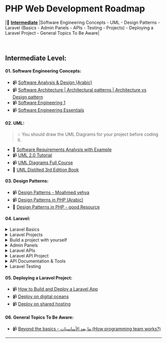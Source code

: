 # PHP Web Development Roadmap

|🔗 [**Intermediate**](#intermediate-level)  |Software Engineering Concepts - UML - Design Patterns - Laravel (Basics - Admin Panels - APIs - Testing - Projects) - Deploying a Laravel Project - General Topics To Be Aware|

<br>

## Intermediate Level: 

#### 01. Software Engineering Concepts: 
- 📹 [Software Analysis & Design (Arabic)](https://www.youtube.com/playlist?list=PLMzaNeHCFdm-0QIV9CuFZpIi_4-nKH4Xi)
- 📹 [Software Architecture | Architectural patterns | Architecture vs Design pattern](https://www.youtube.com/watch?v=lTkL1oIMiaU)
- 📹 [Software Engineering 1](https://www.youtube.com/playlist?list=PLsnvpvHuTUbC-yJkvcf-Stp_kLwfesnn-)
- 📹 [Software Engineering Essentials](https://www.edx.org/course/software-engineering-essentials)

#### 02. UML:

> :bulb: You should draw the UML Diagrams for your project before coding it.
- 📃 [Software Requirements Analysis with Example](https://www.guru99.com/learn-software-requirements-analysis-with-case-study.html)
- 📹 [UML 2.0 Tutorial](https://www.youtube.com/playlist?list=PLGLfVvz_LVvQ5G-LdJ8RLqe-ndo7QITYc)
- 📹 [UML Diagrams Full Course](https://www.youtube.com/watch?v=WnMQ8HlmeXc)
- 📖 [UML Distilled 3rd Edition Book](https://github.com/gcoronelc/PECI-Java-MAR-2015/blob/master/Recursos/UML%20Distilled%203rd%20Ed.pdf)

#### 03. Design Patterns:
- 📹 [Design Patterns - Moahmed yehya](https://www.youtube.com/playlist?list=PLrwRNJX9gLs3oQyBoXtYimY7M5aSF0_oC)
- 📹 [Design Patterns in PHP (Arabic)](https://www.youtube.com/playlist?list=PLdYYj2XLw5BnpInmR103TyVwFd_CLI6IS)
- 📃 [Design Patterns in PHP - good Resource](https://refactoring.guru/design-patterns)

#### 04. Laravel: 
<details>
<summary>Laravel Basics</summary>

- 📹 [Backend Bootcamp: Laravel & Backend Introducion - Eyad Hamza](https://www.youtube.com/playlist?list=PLIzoD6CTXb3_iILDz7NIGj49stmeoDWh0)
- 📹 [Laravel Basics - Building a Blog Website (Arabic)](https://www.youtube.com/watch?v=Q4z6U23cTVc)
- 📹 [laravel 8 from scratch (Recommended)](https://laracasts.com/series/laravel-8-from-scratch)
- 📖 [Laravel: Up & Running, 3rd Edition - Oreilly (Recommended)](https://www.oreilly.com/library/view/laravel-up/9781098153250/)
</details>

<details>
<summary>Laravel Projects</summary>

- 📹 [Laravel workshop (Arabic)](https://www.youtube.com/playlist?list=PLnls71Jg2COcJ2rw3wYlDEYSqMvFJBCZY)
- 📹 [Build an instagram clone](https://www.youtube.com/watch?v=ImtZ5yENzgE)
- 📹 [Job listings application | Traversy Media](https://www.youtube.com/watch?v=MYyJ4PuL4pY&list=LL&index=2)
- 📹 [PHP Laravel 9 Course: Multi-Vendor Store Example (Arabic - Recommended)](https://www.youtube.com/playlist?list=PL13Ag2mfco64zMLcFjPb5GVWCu-OAjTrx)
</details>

<details>
<summary>Build a project with yourself</summary>

> :bulb: Use the following files and templates and Start building amazing projects by yourself.
- 🖇️ Project 1:
    Use this [document](https://thescipub.com/pdf/ajeassp.2012.266.274.pdf) as reference to system requirements and build your own system.
- 🖇️ Project 2:
    Use a [design template](https://bootstrapmade.com/ebusiness-bootstrap-corporate-template/download/) and turn it to a complete website.
- 🖇️ Project 3:
    Build a website to show your cv where you can add your works, services, portfolio, biography and all to be controlled using a dashboard [you can use any of these templates](https://bootstrapmade.com/bootstrap-resume-cv-templates/).
</details>

<details>
<summary>Admin Panels</summary>

> :bulb: Admin dashboard is Required - you may use Filament or you can use any other dashboard you like.
- 📃 [Laravel Orchid](https://orchid.software/en/)
- 📹 [Laravel Filament Full Tutorial](https://www.youtube.com/playlist?list=PL6tf8fRbavl3lxHRw44aKyW0Hq2IXmxGv)
- 📹 [Laravel Filament Roles and Permissions Full Tutorial](https://www.youtube.com/playlist?list=PL6tf8fRbavl2oguMj5NSrQXhsd6ztc8_O)
- 📹 [FilamentDaily Channel - Filament tips](https://youtube.com/@FilamentDaily?si=14cB-0bj656aXwiX)  
</details>

<details>
<summary>Laravel APIs</summary>

- 📹 [Laravel API - 1](https://www.youtube.com/watch?v=mgdMeXkviy8)
- 📹 [Laravel API - 2](https://www.youtube.com/watch?v=TTK8uQOjpT0)
- 📹 [Laravel API & Sanctum Authentication](https://www.youtube.com/watch?v=MT-GJQIY3EU&t=2127s&ab_channel=TraversyMedia)
- 📹 [Laravel API Crash Course (Acadea.io)](https://www.youtube.com/playlist?list=PLSfH3ojgWsQosqpQUc28yP9jJZXrEylJY)
- 📹 [Laravel API Crash Course (Code With Dary)](https://www.youtube.com/watch?v=xvqPEEpRBJ4&list=LL&index=2&t=11s)
</details>

<details>
<summary>Laravel API Project</summary>

- 📹 [Laravel MentorSHIP: Travel API](https://www.youtube.com/playlist?list=PLdXLsjL7A9k2utMAieXUnUP8zyxaDA3mP)
</details>

<details>
<summary>API Documentation & Tools</summary>

- 📹 [Postman - 1](https://www.youtube.com/watch?v=XNVo9WkCoak&t=312s)
- 📹 [Postman - 2](https://www.youtube.com/watch?v=d2WAKIKpKlE)
</details>

<details>
<summary>Laravel Testing</summary>

- 📹 [Test Driven Laravel](https://www.youtube.com/playlist?list=PLpzy7FIRqpGAbkfdxo1MwOS9xjG3O3z1y)
- 📹 [Laravel Test-driven Development (Arabic)](https://www.youtube.com/playlist?list=PLt5zOdAXo16ADTziE2W67qJgTOgfAOEqi)
- 📹 [Laravel Testing for Beginners (Laravel Daily)](https://www.youtube.com/playlist?list=PLdXLsjL7A9k0esh2qNCtUMsGPLUWdLjHp)
</details>

#### 05. Deploying a Laravel Project: 
- 📹 [How to Build and Deploy a Laravel App](https://www.youtube.com/watch?v=QnNA7YdvCYA&list=PLseEp7p6EwiZrR_9dzp8d3AVcBqPz-HFZ&index=4)
- 📹 [Deploy on digital oceans](https://www.youtube.com/watch?v=QnNA7YdvCYA&list=PLseEp7p6EwiZrR_9dzp8d3AVcBqPz-HFZ&index=3)
- 📹 [Deploy on shared hosting](https://www.youtube.com/watch?v=6g8G3YQtQt4) 

#### 06. General Topics To Be Aware:
- 📹 [Beyond the basics - ما بعد الأساسيات (How programming team works?)](https://www.youtube.com/playlist?list=PL9ExMy1CBZjnsv2WXFKxXNf41iT1pdT2Q)

---

<br>

